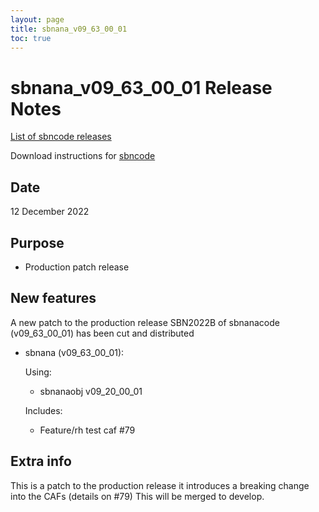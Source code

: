 ```yaml
---
layout: page
title: sbnana_v09_63_00_01
toc: true
---
```


sbnana_v09_63_00_01 Release Notes
=======================================================================================

[List of sbncode releases](https://sbnsoftware.github.io/AnalysisInfrastructure/ReleaseManagement/Releases/List_of_SBN_code_releases)

Download instructions for [sbncode]()

Date
---------------------------------------------------
12 December 2022

Purpose
---------------------------------------------------
* Production patch release

New features
---------------------------------------------------
A new patch to the production release SBN2022B of sbnanacode (v09_63_00_01)  has been cut and distributed

* sbnana (v09_63_00_01):
  
  Using:
  * sbnanaobj      v09_20_00_01
 
  Includes:
  * Feature/rh test caf  #79
 

Extra info
---------------------------------------------------
 This is a patch to the production release it introduces a breaking change into the CAFs (details on #79) This will be merged to develop. 
